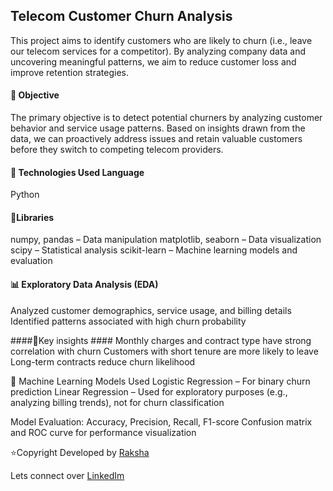 ## Telecom Customer Churn Analysis ##

This project aims to identify customers who are likely to churn (i.e., leave our telecom services for a competitor). By analyzing company data and uncovering meaningful patterns, we aim to reduce customer loss and improve retention strategies.

#### 🎯 Objective ####
The primary objective is to detect potential churners by analyzing customer behavior and service usage patterns. Based on insights drawn from the data, we can proactively address issues and retain valuable customers before they switch to competing telecom providers.

#### 🧰 Technologies Used Language ####
Python

#### 📎Libraries ####
numpy, pandas – Data manipulation matplotlib, seaborn – Data visualization scipy – Statistical analysis scikit-learn – Machine learning models and evaluation

#### 📊 Exploratory Data Analysis (EDA) ####
Analyzed customer demographics, service usage, and billing details Identified patterns associated with high churn probability

####📌Key insights ####
Monthly charges and contract type have strong correlation with churn Customers with short tenure are more likely to leave Long-term contracts reduce churn likelihood

🤖 Machine Learning Models Used Logistic Regression – For binary churn prediction Linear Regression – Used for exploratory purposes (e.g., analyzing billing trends), not for churn classification

Model Evaluation: Accuracy, Precision, Recall, F1-score Confusion matrix and ROC curve for performance visualization

⭐Copyright Developed by [Raksha](https://github.com/Rakshaa-17)

Lets connect over [LinkedIm](https://www.linkedin.com/in/rakshamalela)
